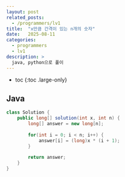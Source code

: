 ```yaml
---
layout: post
related_posts:
  - /programmers/lv1
title:  "x만큼 간격이 있는 n개의 숫자"
date:   2025-08-11
categories:
  - programmers
  - lv1
description: >
  java, python으로 풀이
---
```

* toc
{:toc .large-only}

## Java
```java
class Solution {
    public long[] solution(int x, int n) {
        long[] answer = new long[n];
        
        for(int i = 0; i < n; i++) {
            answer[i] = (long)x * (i + 1);
        }
        
        return answer;
    }
}
```